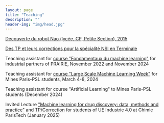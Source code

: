 ```yaml
---
layout: page
title: "Teaching"
description: ""
header-img: "img/head.jpg"
---
```


[Découverte du robot Nao (lycée, CP, Petite Section), 2015](https://www.dropbox.com/scl/fi/r5u6nqjjkyoue4pocmckq/Retour-pratique-robot-Nao-2015.docx?rlkey=9c4u5y0yv7t6hpnmgz7te4ycu&dl=0)

[Des TP et leurs corrections pour la spécialité NSI en Terminale](https://github.com/Guichaoua/NSI_Term_ipynb)

Teaching assistant for [course "Fondamentaux du machine learning"](https://executive-education.minesparis.psl.eu/formations/certificat-chef-de-projet-intelligence-artificielle/) for industrial partners of PRAIRIE, November 2022 and November 2024

Teaching assistant for [course "Large Scale Machine Learning Week"](https://cazencott.info/index.php/pages/LSML-24:-Large-Scale-Machine-Learning) for Mines Paris-PSL students, March 4-8, 2024 

Teaching assistant for course "Artificial Learning" to Mines Paris-PSL students (December 2024) 

Invited Lecture ["Machine learning for drug discovery: data, methods and practice"](https://www.dropbox.com/scl/fi/d218eiwrsmimwviyki349/2025_01_08_cours_ENSPC.pdf?rlkey=phaui60269iq1l2q1ox4n8ug2&st=2xpxgvwu&dl=0) and [TP](https://github.com/Guichaoua/komet/blob/main/docs/source/vignettes/komet_TP.ipynb)/[Correction](https://github.com/Guichaoua/komet/blob/main/tests/komet_TP_correction.ipynb) for students of UE Industrie 4.0 at Chimie ParisTech (January 2025)